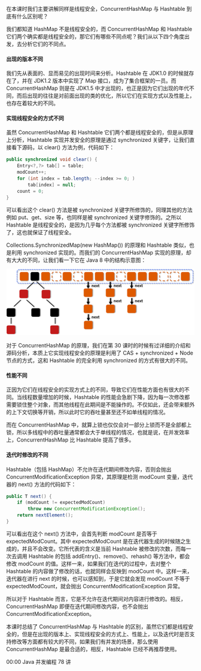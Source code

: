 在本课时我们主要讲解同样是线程安全，ConcurrentHashMap 与 Hashtable 到底有什么区别呢？

我们都知道 HashMap 不是线程安全的，而 ConcurrentHashMap 和 Hashtable 它们两个确实都是线程安全的，那它们有哪些不同点呢？我们从以下四个角度出发，去分析它们的不同点。

#### 出现的版本不同
我们先从表面的、显而易见的出现时间来分析。Hashtable 在 JDK1.0 的时候就存在了，并在 JDK1.2 版本中实现了 Map 接口，成为了集合框架的一员。而 ConcurrentHashMap 则是在 JDK1.5 中才出现的，也正是因为它们出现的年代不同，而后出现的往往是对前面出现的类的优化，所以它们在实现方式以及性能上，也存在着较大的不同。

#### 实现线程安全的方式不同
虽然 ConcurrentHashMap 和 Hashtable 它们两个都是线程安全的，但是从原理上分析，Hashtable 实现并发安全的原理是通过 synchronized 关键字，让我们直接看下源码，以 clear() 方法为例，代码如下：

```java
public synchronized void clear() {
    Entry<?,?> tab[] = table;
    modCount++;
    for (int index = tab.length; --index >= 0; )
        tab[index] = null;
    count = 0;
}
```


可以看出这个 clear() 方法是被 synchronized 关键字所修饰的，同理其他的方法例如 put、get、size 等，也同样是被 synchronized 关键字修饰的。之所以 Hashtable 是线程安全的，是因为几乎每个方法都被 synchronized 关键字所修饰了，这也就保证了线程安全。

Collections.SynchronizedMap(new HashMap()) 的原理和 Hashtable 类似，也是利用 synchronized 实现的。而我们的 ConcurrentHashMap 实现的原理，却有大大的不同，让我们看一下它在 Java 8 中的结构示意图：

![](../pic/Cgq2xl4hTd6AEtyaAAGajAYmoZ8045.png)

对于 ConcurrentHashMap 的原理，我们在第 30 课时的时候有过详细的介绍和源码分析，本质上它实现线程安全的原理是利用了 CAS + synchronized + Node 节点的方式，这和 Hashtable 的完全利用 synchronized 的方式有很大的不同。

#### 性能不同
正因为它们在线程安全的实现方式上的不同，导致它们在性能方面也有很大的不同。当线程数量增加的时候，Hashtable 的性能会急剧下降，因为每一次修改都需要锁住整个对象，而其他线程在此期间是不能操作的。不仅如此，还会带来额外的上下文切换等开销，所以此时它的吞吐量甚至还不如单线程的情况。

而在 ConcurrentHashMap 中，就算上锁也仅仅会对一部分上锁而不是全部都上锁，所以多线程中的吞吐量通常都会大于单线程的情况，也就是说，在并发效率上，ConcurrentHashMap 比 Hashtable 提高了很多。

#### 迭代时修改的不同
Hashtable（包括 HashMap）不允许在迭代期间修改内容，否则会抛出ConcurrentModificationException 异常，其原理是检测 modCount 变量，迭代器的 next() 方法的代码如下：

```java
public T next() {
    if (modCount != expectedModCount)
        throw new ConcurrentModificationException();
    return nextElement();
}
```


可以看出在这个 next() 方法中，会首先判断 modCount 是否等于 expectedModCount。其中 expectedModCount 是在迭代器生成的时候随之生成的，并且不会改变。它所代表的含义是当前 Hashtable 被修改的次数，而每一次去调用 Hashtable 的包括 addEntry()、remove()、rehash() 等方法中，都会修改 modCount 的值。这样一来，如果我们在迭代的过程中，去对整个 Hashtable 的内容做了修改的话，也就同样会反映到 modCount 中。这样一来，迭代器在进行 next 的时候，也可以感知到，于是它就会发现 modCount 不等于 expectedModCount，就会抛出 ConcurrentModificationException 异常。

所以对于 Hashtable 而言，它是不允许在迭代期间对内容进行修改的。相反，ConcurrentHashMap 即便在迭代期间修改内容，也不会抛出ConcurrentModificationException。

本课时总结了 ConcurrentHashMap 与 Hashtable 的区别，虽然它们都是线程安全的，但是在出现的版本上、实现线程安全的方式上、性能上，以及迭代时是否支持修改等方面都有较大的不同，如果我们有并发的场景，那么使用 ConcurrentHashMap 是最合适的，相反，Hashtable 已经不再推荐使用。


00:00 Java 并发编程 78 讲
